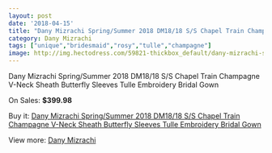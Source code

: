 ```yaml
---
layout: post
date: '2018-04-15'
title: "Dany Mizrachi Spring/Summer 2018 DM18/18 S/S Chapel Train Champagne V-Neck Sheath Butterfly Sleeves Tulle Embroidery Bridal Gown"
category: Dany Mizrachi
tags: ["unique","bridesmaid","rosy","tulle","champagne"]
image: http://img.hectodress.com/59821-thickbox_default/dany-mizrachi-spring-summer-2018-dm18-18-s-s-chapel-train-champagne-v-neck-sheath-butterfly-sleeves-tulle-embroidery-bridal-gown.jpg
---
```

Dany Mizrachi Spring/Summer 2018 DM18/18 S/S Chapel Train Champagne V-Neck Sheath Butterfly Sleeves Tulle Embroidery Bridal Gown

On Sales: **$399.98**
<a href="https://www.hectodress.com/dany-mizrachi/19008-dany-mizrachi-spring-summer-2018-dm18-18-s-s-chapel-train-champagne-v-neck-sheath-butterfly-sleeves-tulle-embroidery-bridal-gown.html"><amp-img layout="responsive" width="600" height="600" src="//img.hectodress.com/59821-thickbox_default/dany-mizrachi-spring-summer-2018-dm18-18-s-s-chapel-train-champagne-v-neck-sheath-butterfly-sleeves-tulle-embroidery-bridal-gown.jpg" alt="Dany Mizrachi Spring/Summer 2018 DM18/18 S/S Chapel Train Champagne V-Neck Sheath Butterfly Sleeves Tulle Embroidery Bridal Gown 0" /></a>
<a href="https://www.hectodress.com/dany-mizrachi/19008-dany-mizrachi-spring-summer-2018-dm18-18-s-s-chapel-train-champagne-v-neck-sheath-butterfly-sleeves-tulle-embroidery-bridal-gown.html"><amp-img layout="responsive" width="600" height="600" src="//img.hectodress.com/59824-thickbox_default/dany-mizrachi-spring-summer-2018-dm18-18-s-s-chapel-train-champagne-v-neck-sheath-butterfly-sleeves-tulle-embroidery-bridal-gown.jpg" alt="Dany Mizrachi Spring/Summer 2018 DM18/18 S/S Chapel Train Champagne V-Neck Sheath Butterfly Sleeves Tulle Embroidery Bridal Gown 1" /></a>
<a href="https://www.hectodress.com/dany-mizrachi/19008-dany-mizrachi-spring-summer-2018-dm18-18-s-s-chapel-train-champagne-v-neck-sheath-butterfly-sleeves-tulle-embroidery-bridal-gown.html"><amp-img layout="responsive" width="600" height="600" src="//img.hectodress.com/59823-thickbox_default/dany-mizrachi-spring-summer-2018-dm18-18-s-s-chapel-train-champagne-v-neck-sheath-butterfly-sleeves-tulle-embroidery-bridal-gown.jpg" alt="Dany Mizrachi Spring/Summer 2018 DM18/18 S/S Chapel Train Champagne V-Neck Sheath Butterfly Sleeves Tulle Embroidery Bridal Gown 2" /></a>
<a href="https://www.hectodress.com/dany-mizrachi/19008-dany-mizrachi-spring-summer-2018-dm18-18-s-s-chapel-train-champagne-v-neck-sheath-butterfly-sleeves-tulle-embroidery-bridal-gown.html"><amp-img layout="responsive" width="600" height="600" src="//img.hectodress.com/59822-thickbox_default/dany-mizrachi-spring-summer-2018-dm18-18-s-s-chapel-train-champagne-v-neck-sheath-butterfly-sleeves-tulle-embroidery-bridal-gown.jpg" alt="Dany Mizrachi Spring/Summer 2018 DM18/18 S/S Chapel Train Champagne V-Neck Sheath Butterfly Sleeves Tulle Embroidery Bridal Gown 3" /></a>

Buy it: [Dany Mizrachi Spring/Summer 2018 DM18/18 S/S Chapel Train Champagne V-Neck Sheath Butterfly Sleeves Tulle Embroidery Bridal Gown](https://www.hectodress.com/dany-mizrachi/19008-dany-mizrachi-spring-summer-2018-dm18-18-s-s-chapel-train-champagne-v-neck-sheath-butterfly-sleeves-tulle-embroidery-bridal-gown.html "Dany Mizrachi Spring/Summer 2018 DM18/18 S/S Chapel Train Champagne V-Neck Sheath Butterfly Sleeves Tulle Embroidery Bridal Gown")

View more: [Dany Mizrachi](https://www.hectodress.com/312-dany-mizrachi "Dany Mizrachi")